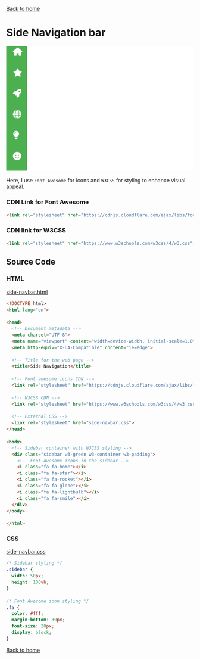 [Back to home](../README.md)

# Side Navigation bar

![side-navbar](side-navbar.png)

Here, I use `Font Awesome` for icons and `W3CSS` for styling to enhance visual appeal.

### CDN Link for Font Awesome
```html
<link rel="stylesheet" href="https://cdnjs.cloudflare.com/ajax/libs/font-awesome/6.4.2/css/all.min.css">
```

### CDN link for W3CSS
```html
<link rel="stylesheet" href="https://www.w3schools.com/w3css/4/w3.css">
```


## Source Code
### HTML

[side-navbar.html](side-navbar.html)

```html
<!DOCTYPE html>
<html lang="en">

<head>
  <!-- Document metadata -->
  <meta charset="UTF-8">
  <meta name="viewport" content="width=device-width, initial-scale=1.0">
  <meta http-equiv="X-UA-Compatible" content="ie=edge">
 
  <!-- Title for the web page -->
  <title>Side Navigation</title>
  
  <!-- Font awesome icons CDN -->
  <link rel="stylesheet" href="https://cdnjs.cloudflare.com/ajax/libs/font-awesome/6.4.2/css/all.min.css">

  <!-- W3CSS CDN -->
  <link rel="stylesheet" href="https://www.w3schools.com/w3css/4/w3.css">
  
  <!-- External CSS -->
  <link rel="stylesheet" href="side-navbar.css">
</head>

<body>
  <!-- Sidebar container with W3CSS styling -->
  <div class="sidebar w3-green w3-container w3-padding">
    <!-- Font Awesome icons in the sidebar -->
    <i class="fa fa-home"></i>
    <i class="fa fa-star"></i>
    <i class="fa fa-rocket"></i>
    <i class="fa fa-globe"></i>
    <i class="fa fa-lightbulb"></i>
    <i class="fa fa-smile"></i>
  </div>
</body>

</html>
```

### CSS

[side-navbar.css](side-navbar.css)

``` css
/* Sidebar styling */
.sidebar {
  width: 50px;
  height: 100vh;
}

/* Font Awesome icon styling */
.fa {
  color: #fff;
  margin-bottom: 30px;
  font-size: 20px;
  display: block;
}
```

[Back to home](../README.md)
